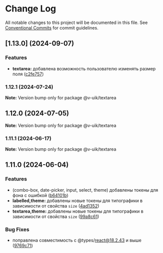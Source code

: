 # Change Log

All notable changes to this project will be documented in this file.
See [Conventional Commits](https://conventionalcommits.org) for commit guidelines.

## [1.13.0] (2024-09-07)


### Features

* **textarea:** добавлена возможность пользователю изменять размер поля ([c2fe757](#))



### 1.12.1 (2024-07-24)

**Note:** Version bump only for package @v-uik/textarea





## 1.12.0 (2024-07-05)

**Note:** Version bump only for package @v-uik/textarea





### 1.11.1 (2024-06-17)

**Note:** Version bump only for package @v-uik/textarea





## 1.11.0 (2024-06-04)


### Features

* (combo-box, date-picker, input, select, theme) добавлены токены для фона с ошибкой ([b64101b](#))
* **labelled,theme:** добавлены новые токены для типографики в зависимости от свойства `size` ([4ad1352](#))
* **textarea,theme:** добавлены новые токены для типографики в зависимости от свойства `size` ([99a8c61](#))


### Bug Fixes

* поправлена совместимость с @types/react@18.2.43 и выше ([9769c71](#))
